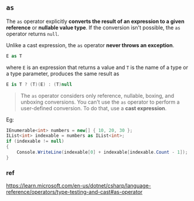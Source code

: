 ## `as`
The `as` operator explicitly **converts the result of an expression to a given reference** or **nullable value type**. If the conversion isn't possible, the `as` operator returns `null`.

Unlike a cast expression, the `as` operator **never throws an exception**.

```cs
E as T
```
where `E` is an expression that returns a value and `T` is the name of a type or a type parameter, produces the same result as


```cs
E is T ? (T)(E) : (T)null
```

> The `as` operator considers only reference, nullable, boxing, and unboxing conversions. You can't use the `as` operator to perform a user-defined conversion. To do that, use a **cast expression**.

Eg:
```cs
IEnumerable<int> numbers = new[] { 10, 20, 30 };
IList<int> indexable = numbers as IList<int>;
if (indexable != null)
{
    Console.WriteLine(indexable[0] + indexable[indexable.Count - 1]);  // output: 40
}
```

### ref
https://learn.microsoft.com/en-us/dotnet/csharp/language-reference/operators/type-testing-and-cast#as-operator
